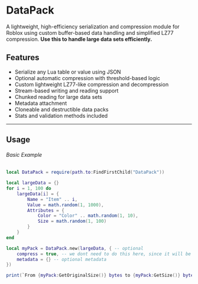 # DataPack

A lightweight, high-efficiency serialization and compression module for Roblox using custom buffer-based data handling and simplified LZ77 compression. **Use this to handle large data sets efficiently.**

## Features

- Serialize any Lua table or value using JSON
- Optional automatic compression with threshold-based logic
- Custom lightweight LZ77-like compression and decompression
- Stream-based writing and reading support
- Chunked reading for large data sets
- Metadata attachment
- Cloneable and destructible data packs
- Stats and validation methods included

---

## Usage
###### Basic Example
```lua
local DataPack = require(path.to:FindFirstChild("DataPack"))

local largeData = {}
for i = 1, 100 do
    largeData[i] = {
        Name = "Item" .. i,
        Value = math.random(1, 1000),
        Attributes = {
            Color = "Color" .. math.random(1, 10),
            Size = math.random(1, 100)
        }
    }
end

local myPack = DataPack.new(largeData, { -- optional
    compress = true, -- we dont need to do this here, since it will be done automatically, as the data is very large
    metadata = {} -- optional metadata
})

print(`From {myPack:GetOriginalSize()} bytes to {myPack:GetSize()} bytes`)
```